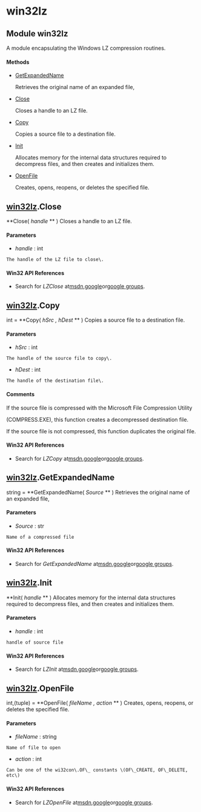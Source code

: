 # win32lz

## Module win32lz

A module encapsulating the Windows LZ compression routines\.

#### Methods


  - [GetExpandedName](win32lz.md#win32lzgetexpandedname)

    Retrieves the original name of an expanded file,&nbsp;

  - [Close](win32lz.md#win32lzclose)

    Closes a handle to an LZ file\.&nbsp;

  - [Copy](win32lz.md#win32lzcopy)

    Copies a source file to a destination file\.&nbsp;

  - [Init](win32lz.md#win32lzinit)

    Allocates memory for the internal data structures required to decompress files, and then creates and initializes them\.&nbsp;

  - [OpenFile](win32lz.md#win32lzopenfile)

    Creates, opens, reopens, or deletes the specified file\.&nbsp;

## [win32lz](#win32lz)\.Close

 **Close\( *handle* ** \)
Closes a handle to an LZ file\.

#### Parameters


  -  *handle* : int

    The handle of the LZ file to close\.

#### Win32 API References


  - Search for *LZClose* at[msdn](#http://search.msdn.microsoft.com/search/results.aspx?view=msdn&query=lzclose),[google](#http://www.google.com/search?q=lzclose)or[google groups](#http://groups.google.com/groups?q=lzclose)\.

## [win32lz](#win32lz)\.Copy

int \= **Copy\( *hSrc*  *, hDest* ** \)
Copies a source file to a destination file\.

#### Parameters


  -  *hSrc* : int

    The handle of the source file to copy\.

  -  *hDest* : int

    The handle of the destination file\.

#### Comments
If the source file is compressed with the Microsoft File Compression Utility 

\(COMPRESS\.EXE\), this function creates a decompressed destination file\. 

If the source file is not compressed, this function duplicates the original file\.

#### Win32 API References


  - Search for *LZCopy* at[msdn](#http://search.msdn.microsoft.com/search/results.aspx?view=msdn&query=lzcopy),[google](#http://www.google.com/search?q=lzcopy)or[google groups](#http://groups.google.com/groups?q=lzcopy)\.

## [win32lz](#win32lz)\.GetExpandedName

string \= **GetExpandedName\( *Source* ** \)
Retrieves the original name of an expanded file,

#### Parameters


  -  *Source* : str

    Name of a compressed file

#### Win32 API References


  - Search for *GetExpandedName* at[msdn](#http://search.msdn.microsoft.com/search/results.aspx?view=msdn&query=getexpandedname),[google](#http://www.google.com/search?q=getexpandedname)or[google groups](#http://groups.google.com/groups?q=getexpandedname)\.

## [win32lz](#win32lz)\.Init

 **Init\( *handle* ** \)
Allocates memory for the internal data structures required to decompress files, and then creates and initializes them\.

#### Parameters


  -  *handle* : int

    handle of source file

#### Win32 API References


  - Search for *LZInit* at[msdn](#http://search.msdn.microsoft.com/search/results.aspx?view=msdn&query=lzinit),[google](#http://www.google.com/search?q=lzinit)or[google groups](#http://groups.google.com/groups?q=lzinit)\.

## [win32lz](#win32lz)\.OpenFile

int,\(tuple\) \= **OpenFile\( *fileName*  *, action* ** \)
Creates, opens, reopens, or deletes the specified file\.

#### Parameters


  -  *fileName* : string

    Name of file to open

  -  *action* : int

    Can be one of the wi32con\.OF\_ constants \(OF\_CREATE, OF\_DELETE, etc\)

#### Win32 API References


  - Search for *LZOpenFile* at[msdn](#http://search.msdn.microsoft.com/search/results.aspx?view=msdn&query=lzopenfile),[google](#http://www.google.com/search?q=lzopenfile)or[google groups](#http://groups.google.com/groups?q=lzopenfile)\.